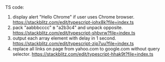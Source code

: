 TS code: 
1. display alert "Hello Chrome" if user uses Chrome browser. https://stackblitz.com/edit/typescript-iohx8k?file=index.ts
2. pack "aabbbcccc" в "a2b3c4" and unpack opposite. https://stackblitz.com/edit/typescript-shbvrw?file=index.ts
3. output each array element with delay in 1 second. https://stackblitz.com/edit/typescript-zjp7uu?file=index.ts
4. replace all links on page from yahoo.com to google.com without query selector. https://stackblitz.com/edit/typescript-hhak9t?file=index.ts

